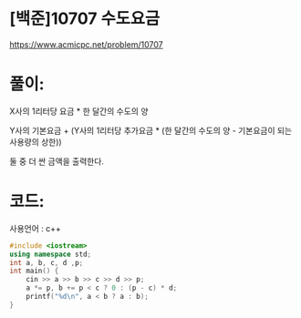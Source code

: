 # [백준]10707 수도요금

https://www.acmicpc.net/problem/10707

# 풀이:

X사의 1리터당 요금 * 한 달간의 수도의 양

Y사의 기본요금 + (Y사의 1리터당 추가요금 * (한 달간의 수도의 양 - 기본요금이 되는 사용량의 상한))

둘 중 더 싼 금액을 출력한다.



# **코드:** 

사용언어 : c++
```c++
#include <iostream>
using namespace std;
int a, b, c, d ,p;
int main() {
	cin >> a >> b >> c >> d >> p;
	a *= p, b += p < c ? 0 : (p - c) * d;
	printf("%d\n", a < b ? a : b);
}
```

